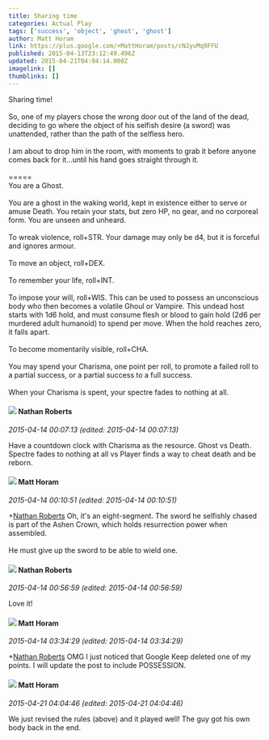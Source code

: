 ```yaml
---
title: Sharing time
categories: Actual Play
tags: ['success', 'object', 'ghost', 'ghost']
author: Matt Horam
link: https://plus.google.com/+MattHoram/posts/cNJyvMq9FFU
published: 2015-04-13T23:12:49.496Z
updated: 2015-04-21T04:04:14.000Z
imagelink: []
thumblinks: []
---
```


Sharing time!<br /><br />So, one of my players chose the wrong door out of the land of the dead, deciding to go where the object of his selfish desire (a sword) was unattended, rather than the path of the selfless hero.<br /><br />I am about to drop him in the room, with moments to grab it before anyone comes back for it...until his hand goes straight through it.<br /><br />=====<br />You are a Ghost.<br /><br />You are a ghost in the waking world, kept in existence either to serve or amuse Death. You retain your stats, but zero HP, no gear, and no corporeal form. You are unseen and unheard.<br /><br />To wreak violence, roll+STR. Your damage may only be d4, but it is forceful and ignores armour.<br /><br />To move an object, roll+DEX.<br /><br />To remember your life, roll+INT.<br /><br />To impose your will, roll+WIS. This can be used to possess an unconscious body who then becomes a volatile Ghoul or Vampire. This undead host starts with 1d6 hold, and must consume flesh or blood to gain hold (2d6 per murdered adult humanoid) to spend per move. When the hold reaches zero, it falls apart.<br /><br />To become momentarily visible, roll+CHA.<br /><br />You may spend your Charisma, one point per roll, to promote a failed roll to a partial success, or a partial success to a full success.<br /><br />When your Charisma is spent, your spectre fades to nothing at all.
<div id='comment z12zstuqlseluriin04ccvzrpqfysb2rkgg'>
  <h4><img src='{{site.baseurl}}//images/avatars/117646243340764868749_photo.jpg'> Nathan Roberts</h4>
      <p><cite>2015-04-14 00:07:13 (edited: 2015-04-14 00:07:13)</cite></p>
        <p>Have a countdown clock with Charisma as the resource. Ghost vs Death. <br />Spectre fades to nothing at all vs Player finds a way to cheat death and be reborn.</p>
</div>
        

<div id='comment z12zstuqlseluriin04ccvzrpqfysb2rkgg'>
  <h4><img src='{{site.baseurl}}//images/avatars/105472060898626050077_photo.jpg'> Matt Horam</h4>
      <p><cite>2015-04-14 00:10:51 (edited: 2015-04-14 00:10:51)</cite></p>
        <p><span class="proflinkWrapper"><span class="proflinkPrefix">+</span><a class="proflink" href="https://plus.google.com/117646243340764868749" oid="117646243340764868749">Nathan Roberts</a></span> Oh, it&#39;s an eight-segment. The sword he selfishly chased is part of the Ashen Crown, which holds resurrection power when assembled.<br /><br />He must give up the sword to be able to wield one.</p>
</div>
        

<div id='comment z12zstuqlseluriin04ccvzrpqfysb2rkgg'>
  <h4><img src='{{site.baseurl}}//images/avatars/117646243340764868749_photo.jpg'> Nathan Roberts</h4>
      <p><cite>2015-04-14 00:56:59 (edited: 2015-04-14 00:56:59)</cite></p>
        <p>Love it!</p>
</div>
        

<div id='comment z12zstuqlseluriin04ccvzrpqfysb2rkgg'>
  <h4><img src='{{site.baseurl}}//images/avatars/105472060898626050077_photo.jpg'> Matt Horam</h4>
      <p><cite>2015-04-14 03:34:29 (edited: 2015-04-14 03:34:29)</cite></p>
        <p><span class="proflinkWrapper"><span class="proflinkPrefix">+</span><a class="proflink" href="https://plus.google.com/117646243340764868749" oid="117646243340764868749">Nathan Roberts</a></span> OMG I just noticed that Google Keep deleted one of my points. I will update the post to include POSSESSION.</p>
</div>
        

<div id='comment z12zstuqlseluriin04ccvzrpqfysb2rkgg'>
  <h4><img src='{{site.baseurl}}//images/avatars/105472060898626050077_photo.jpg'> Matt Horam</h4>
      <p><cite>2015-04-21 04:04:46 (edited: 2015-04-21 04:04:46)</cite></p>
        <p>We just revised the rules (above) and it played well! The guy got his own body back in the end.</p>
</div>
        